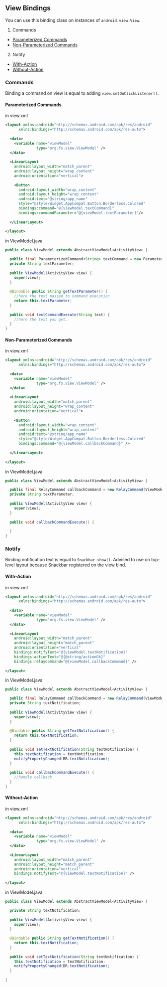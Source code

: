 ## View Bindings ##

You can use this binding class on instances of `android.view.View`.

1. Commands
  * [Parameterized Commands](https://github.com/droideveloper/MVVMAndroid/blob/master/how-to/view-bindings.md#parameterized-commands)
  * [Non-Parameterized Commands](https://github.com/droideveloper/MVVMAndroid/blob/master/how-to/view-bindings.md#non-parameterized-commands)

2. Notify
  * [With-Action](https://github.com/droideveloper/MVVMAndroid/blob/master/how-to/view-bindings.md#with-action)
  * [Without-Action](https://github.com/droideveloper/MVVMAndroid/blob/master/how-to/view-bindings.md#without-action)


### Commands ###
Binding a command on view is equal to adding `view.setOnClickListener()`.

#### Parameterized Commands #####

in view.xml

```xml
<layout xmlns:android="http://schemas.android.com/apk/res/android"
      xmlns:bindings="http://schemas.android.com/apk/res-auto">
      
  <data>
    <variable name="viewModel" 
              type="org.fs.view.ViewModel" />
  </data>
  
  <LinearLayout
    android:layout_width="match_parent"
    android:layout_height="wrap_content"
    android:orientation="vertical">
  
    <Button
      android:layout_width="wrap_content"
      android:layout_height="wrap_content"
      android:text="@string/app_name"
      style="@style/Widget.AppCompat.Button.Borderless.Colored" 
      bindings:command="@{viewModel.textCommand}" 
      bindings:commandParameter="@{viewModel.textParameter}"/>
      
  </LinearLayout>
      
</layout>        
```

in ViewModel.java

```java
public class ViewModel extends AbstractViewModel<ActivityView> {

  public final ParameterizedCommand<String> textCommand = new ParameterizedCommand<>(ViewModel.this::textCommandExecute);
  private String textParameter;
  
  public ViewModel(ActivityView view) {
    super(view);
  }
  
  @Bindable public String getTextParameter() {
    //here the text passed to command execution
    return this.textParameter;
  }
  
  public void textCommandExecute(String text) {
    //here the text you get.
  }
}
```

#### Non-Parameterized Commands ####

in view.xml

```xml
<layout xmlns:android="http://schemas.android.com/apk/res/android"
      xmlns:bindings="http://schemas.android.com/apk/res-auto">
      
  <data>
    <variable name="viewModel" 
              type="org.fs.view.ViewModel" />
  </data>
  
  <LinearLayout
    android:layout_width="match_parent"
    android:layout_height="wrap_content"
    android:orientation="vertical">
  
    <Button
      android:layout_width="wrap_content"
      android:layout_height="wrap_content"
      android:text="@string/app_name"
      style="@style/Widget.AppCompat.Button.Borderless.Colored" 
      bindings:command="@{viewModel.callbackCommand}" />
      
  </LinearLayout>
      
</layout>        
```

in ViewModel.java

```java
public class ViewModel extends AbstractViewModel<ActivityView> {

  public final RelayCommand callbackCommand = new RelayCommand(ViewModel.this::callbackCommandExecute);
  private String textParameter;
  
  public ViewModel(ActivityView view) {
    super(view);
  }
  
  public void callbackCommandExecute() {
    
  }
}
```

### Notify ###
Binding notification text is equal to `Snackbar.show()`. 
Advised to use on top-level layout because Snackbar registered on the view bind.

#### With-Action ####

in view.xml

```xml
<layout xmlns:android="http://schemas.android.com/apk/res/android"
      xmlns:bindings="http://schemas.android.com/apk/res-auto">
     
  <data>
    <variable name="viewModel" 
              type="org.fs.view.ViewModel" />
  </data>
  
  <LinearLayout
    android:layout_width="match_parent"
    android:layout_height="match_parent"
    android:orientation="vertical" 
    bindings:notifyText="@{viewModel.textNotification}"
    bindings:actionText="@{@string/actionOk}"
    bindings:relayCommand="@{viewModel.callbackCommand}" />
      
</layout>        
```

in ViewModel.java

```java
public class ViewModel extends AbstractViewModel<ActivityView> {

  public final RelayCommand callbackCommand = new RelayCommand(ViewModel.this::callbackCommandExecute);
  private String textNotification;
  
  public ViewModel(ActivityView view) {
    super(view);
  }
  
  @Bindable public String getTextNotification() {
    return this.textNotification;
  }
  
  public void setTextNotification(String textNotification) {
    this.textNotification = textNotification;
    notifyPropertyChanged(BR.textNotification);
  }
  
  public void callbackCommandExecute() {
    //handle callback
  }
}
```

#### Without-Action ####

in view.xml

```xml
<layout xmlns:android="http://schemas.android.com/apk/res/android"
      xmlns:bindings="http://schemas.android.com/apk/res-auto">
      
  <data>
    <variable name="viewModel" 
              type="org.fs.view.ViewModel" />
  </data>
  
  <LinearLayout
    android:layout_width="match_parent"
    android:layout_height="match_parent"
    android:orientation="vertical" 
    bindings:notifyText="@{viewModel.textNotification}" />
      
</layout>        
```

in ViewModel.java

```java
public class ViewModel extends AbstractViewModel<ActivityView> {

  private String textNotification;
  
  public ViewModel(ActivityView view) {
    super(view);
  }
  
  @Bindable public String getTextNotification() {
    return this.textNotification;
  }
  
  public void setTextNotification(String textNotification) {
    this.textNotification = textNotification;
    notifyPropertyChanged(BR.textNotification);
  }
 
}
```